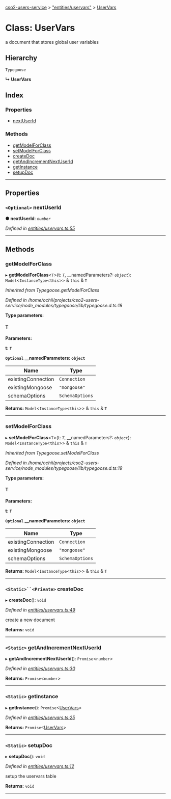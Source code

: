 [cso2-users-service](../README.md) > ["entities/uservars"](../modules/_entities_uservars_.md) > [UserVars](../classes/_entities_uservars_.uservars.md)

# Class: UserVars

a document that stores global user variables

## Hierarchy

 `Typegoose`

**↳ UserVars**

## Index

### Properties

* [nextUserId](_entities_uservars_.uservars.md#nextuserid)

### Methods

* [getModelForClass](_entities_uservars_.uservars.md#getmodelforclass)
* [setModelForClass](_entities_uservars_.uservars.md#setmodelforclass)
* [createDoc](_entities_uservars_.uservars.md#createdoc)
* [getAndIncrementNextUserId](_entities_uservars_.uservars.md#getandincrementnextuserid)
* [getInstance](_entities_uservars_.uservars.md#getinstance)
* [setupDoc](_entities_uservars_.uservars.md#setupdoc)

---

## Properties

<a id="nextuserid"></a>

### `<Optional>` nextUserId

**● nextUserId**: *`number`*

*Defined in [entities/uservars.ts:55](https://github.com/Ochii/cso2-users-service/blob/87c816a/src/entities/uservars.ts#L55)*

___

## Methods

<a id="getmodelforclass"></a>

###  getModelForClass

▸ **getModelForClass**<`T`>(t: *`T`*, __namedParameters?: *`object`*): `Model`<`InstanceType`<`this`>> & `this` & `T`

*Inherited from Typegoose.getModelForClass*

*Defined in /home/ochii/projects/cso2-users-service/node_modules/typegoose/lib/typegoose.d.ts:18*

**Type parameters:**

#### T 
**Parameters:**

**t: `T`**

**`Optional` __namedParameters: `object`**

| Name | Type |
| ------ | ------ |
| existingConnection | `Connection` |
| existingMongoose | `"mongoose"` |
| schemaOptions | `SchemaOptions` |

**Returns:** `Model`<`InstanceType`<`this`>> & `this` & `T`

___
<a id="setmodelforclass"></a>

###  setModelForClass

▸ **setModelForClass**<`T`>(t: *`T`*, __namedParameters?: *`object`*): `Model`<`InstanceType`<`this`>> & `this` & `T`

*Inherited from Typegoose.setModelForClass*

*Defined in /home/ochii/projects/cso2-users-service/node_modules/typegoose/lib/typegoose.d.ts:19*

**Type parameters:**

#### T 
**Parameters:**

**t: `T`**

**`Optional` __namedParameters: `object`**

| Name | Type |
| ------ | ------ |
| existingConnection | `Connection` |
| existingMongoose | `"mongoose"` |
| schemaOptions | `SchemaOptions` |

**Returns:** `Model`<`InstanceType`<`this`>> & `this` & `T`

___
<a id="createdoc"></a>

### `<Static>``<Private>` createDoc

▸ **createDoc**(): `void`

*Defined in [entities/uservars.ts:49](https://github.com/Ochii/cso2-users-service/blob/87c816a/src/entities/uservars.ts#L49)*

create a new document

**Returns:** `void`

___
<a id="getandincrementnextuserid"></a>

### `<Static>` getAndIncrementNextUserId

▸ **getAndIncrementNextUserId**(): `Promise`<`number`>

*Defined in [entities/uservars.ts:30](https://github.com/Ochii/cso2-users-service/blob/87c816a/src/entities/uservars.ts#L30)*

**Returns:** `Promise`<`number`>

___
<a id="getinstance"></a>

### `<Static>` getInstance

▸ **getInstance**(): `Promise`<[UserVars](_entities_uservars_.uservars.md)>

*Defined in [entities/uservars.ts:25](https://github.com/Ochii/cso2-users-service/blob/87c816a/src/entities/uservars.ts#L25)*

**Returns:** `Promise`<[UserVars](_entities_uservars_.uservars.md)>

___
<a id="setupdoc"></a>

### `<Static>` setupDoc

▸ **setupDoc**(): `void`

*Defined in [entities/uservars.ts:12](https://github.com/Ochii/cso2-users-service/blob/87c816a/src/entities/uservars.ts#L12)*

setup the uservars table

**Returns:** `void`

___

